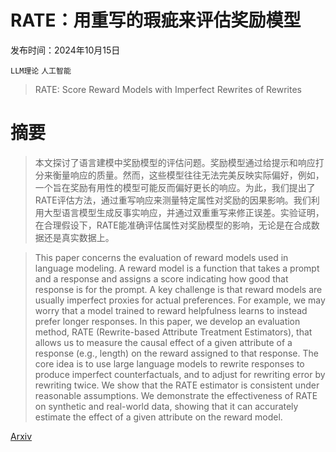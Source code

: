 # RATE：用重写的瑕疵来评估奖励模型

发布时间：2024年10月15日

`LLM理论` `人工智能`

> RATE: Score Reward Models with Imperfect Rewrites of Rewrites

# 摘要

> 本文探讨了语言建模中奖励模型的评估问题。奖励模型通过给提示和响应打分来衡量响应的质量。然而，这些模型往往无法完美反映实际偏好，例如，一个旨在奖励有用性的模型可能反而偏好更长的响应。为此，我们提出了RATE评估方法，通过重写响应来测量特定属性对奖励的因果影响。我们利用大型语言模型生成反事实响应，并通过双重重写来修正误差。实验证明，在合理假设下，RATE能准确评估属性对奖励模型的影响，无论是在合成数据还是真实数据上。

> This paper concerns the evaluation of reward models used in language modeling. A reward model is a function that takes a prompt and a response and assigns a score indicating how good that response is for the prompt. A key challenge is that reward models are usually imperfect proxies for actual preferences. For example, we may worry that a model trained to reward helpfulness learns to instead prefer longer responses. In this paper, we develop an evaluation method, RATE (Rewrite-based Attribute Treatment Estimators), that allows us to measure the causal effect of a given attribute of a response (e.g., length) on the reward assigned to that response. The core idea is to use large language models to rewrite responses to produce imperfect counterfactuals, and to adjust for rewriting error by rewriting twice. We show that the RATE estimator is consistent under reasonable assumptions. We demonstrate the effectiveness of RATE on synthetic and real-world data, showing that it can accurately estimate the effect of a given attribute on the reward model.

[Arxiv](https://arxiv.org/abs/2410.11348)